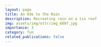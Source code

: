 ```yaml
---
layout: page
title: An Ode to the Rain
description: Recreating rain on a tin roof
img: assets/img/ottr/img_6897.jpg
importance: 3
category: fun
related_publications: false
---
```

